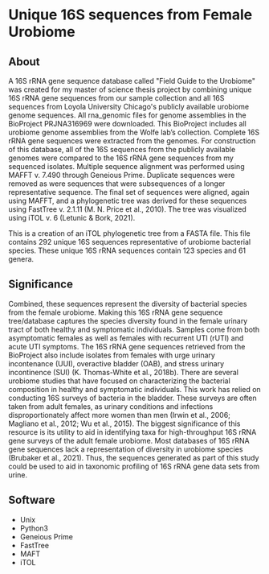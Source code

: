# Unique 16S sequences from Female Urobiome

## About

A 16S rRNA gene sequence database called "Field Guide to the Urobiome" was created for my master of science thesis project by combining unique 16S rRNA gene sequences from our sample collection and all 16S sequences from Loyola University Chicago's publicly available urobiome genome sequences. All rna_genomic files for genome assemblies in the BioProject PRJNA316969 were downloaded. This BioProject includes all urobiome genome assemblies from the Wolfe lab’s collection. Complete 16S rRNA gene sequences were extracted from the genomes. For construction of this database, all of the 16S sequences from the publicly available genomes were compared to the 16S rRNA gene sequences from my sequenced isolates. Multiple sequence alignment was performed using MAFFT v. 7.490 through Geneious Prime. Duplicate sequences were removed as were sequences that were subsequences of a longer representative sequence. The final set of sequences were aligned, again using MAFFT, and a phylogenetic tree was derived for these sequences using FastTree v. 2.1.11 (M. N. Price et al., 2010). The tree was visualized using iTOL v. 6 (Letunic & Bork, 2021).

This is a creation of an iTOL phylogenetic tree from a FASTA file. This file contains 292 unique 16S sequences representative of urobiome bacterial species. These unique 16S rRNA sequences contain 123 species and 61 genera.

## Significance

Combined, these sequences represent the diversity of bacterial species from the female urobiome. Making this 16S rRNA gene sequence tree/database captures the species diversity found in the female urinary tract of both healthy and symptomatic individuals. Samples come from both asymptomatic females as well as females with recurrent UTI (rUTI) and acute UTI symptoms. The 16S rRNA gene sequences retrieved from the BioProject also include isolates from females with urge urinary incontenance (UUI), overactive bladder (OAB), and stress urinary incontinence (SUI) (K. Thomas-White et al., 2018b). There are several urobiome studies that have focused on characterizing the bacterial composition in healthy and symptomatic individuals. This work has relied on conducting 16S surveys of bacteria in the bladder. These surveys are often taken from adult females, as urinary conditions and infections disproportionately affect more women than men (Irwin et al., 2006; Magliano et al., 2012; Wu et al., 2015). The biggest significance of this resource is its utility to aid in identifying taxa for high-throughput 16S rRNA gene surveys of the adult female urobiome. Most databases of 16S rRNA gene sequences lack a representation of diversity in urobiome species (Brubaker et al., 2021). Thus, the sequences generated as part of this study could be used to aid in taxonomic profiling of 16S rRNA gene data sets from urine.




## Software 
* Unix
* Python3
* Geneious Prime
* FastTree
* MAFT
* iTOL


























